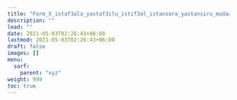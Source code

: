 ```yaml
---
title: "Form_X_istaf3ala_yastaf3ilu_istif3al_istansara_yastansiru_mudaa3af"
description: ""
lead: ""
date: 2021-05-03T02:26:43+06:00
lastmod: 2021-05-03T02:26:43+06:00
draft: false
images: []
menu: 
  sarf:
    parent: "xyz"
weight: 999
toc: true
---
```



